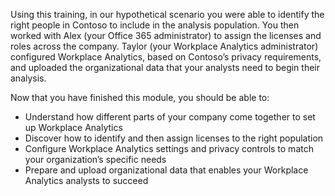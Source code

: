 Using this training, in our hypothetical scenario you were able to identify the right people in Contoso to include in the analysis population. You then worked with Alex (your Office 365 administrator) to assign the licenses and roles across the company. Taylor (your Workplace Analytics administrator) configured Workplace Analytics, based on Contoso’s privacy requirements, and uploaded the organizational data that your analysts need to begin their analysis.

Now that you have finished this module, you should be able to:

- Understand how different parts of your company come together to set up Workplace Analytics  
- Discover how to identify and then assign licenses to the right population
- Configure Workplace Analytics settings and privacy controls to match your organization’s specific needs
- Prepare and upload organizational data that enables your Workplace Analytics analysts to succeed
